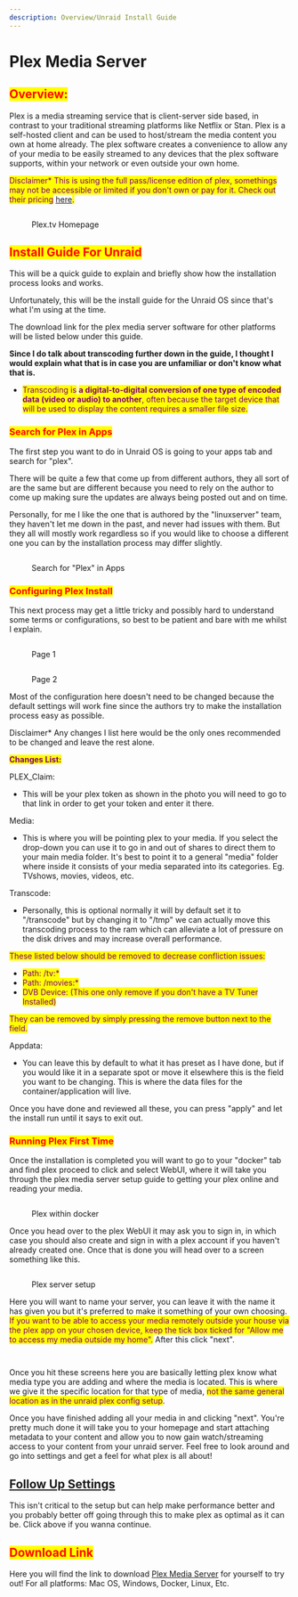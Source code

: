 ```yaml
---
description: Overview/Unraid Install Guide
---
```


# Plex Media Server

## <mark style="color:red;">Overview:</mark>

Plex is a media streaming service that is client-server side based, in contrast to your traditional streaming platforms like Netflix or Stan. Plex is a self-hosted client and can be used to host/stream the media content you own at home already. The plex software creates a convenience to allow any of your media to be easily streamed to any devices that the plex software supports, within your network or even outside your own home.

<mark style="color:purple;">Disclaimer\* This is using the full pass/license edition of plex, somethings may not be accessible or limited if you don't own or pay for it. Check out their pricing</mark> [here](https://www.plex.tv/en-au/plex-pass/)<mark style="color:purple;">.</mark>

<figure><img src=".gitbook/assets/1111111111 (2) (1) (1).PNG" alt=""><figcaption><p>Plex.tv Homepage</p></figcaption></figure>

## <mark style="color:red;">Install Guide For Unraid</mark>

This will be a quick guide to explain and briefly show how the installation process looks and works.

Unfortunately, this will be the install guide for the Unraid OS since that's what I'm using at the time.

The download link for the plex media server software for other platforms will be listed below under this guide.

**Since I do talk about transcoding further down in the guide, I thought I would explain what that is in case you are unfamiliar or don't know what that is.**

* <mark style="color:purple;">Transcoding is</mark> <mark style="color:purple;"></mark><mark style="color:purple;">**a digital-to-digital conversion of one type of encoded data (video or audio) to another**</mark><mark style="color:purple;">, often because the target device that will be used to display the content requires a smaller file size.</mark>

### <mark style="color:red;">Search for Plex in Apps</mark>

The first step you want to do in Unraid OS is going to your apps tab and search for "plex".

There will be quite a few that come up from different authors, they all sort of are the same but are different because you need to rely on the author to come up making sure the updates are always being posted out and on time.

Personally, for me I like the one that is authored by the "linuxserver" team, they haven't let me down in the past,  and never had issues with them. But they all will mostly work regardless so if you would like to choose a different one you can by the installation process may differ slightly.

<figure><img src=".gitbook/assets/1111111111 (1) (1).PNG" alt=""><figcaption><p>Search for "Plex" in Apps</p></figcaption></figure>

### <mark style="color:red;">Configuring Plex Install</mark>

This next process may get a little tricky and possibly hard to understand some terms or configurations, so best to be patient and bare with me whilst I explain.

<figure><img src=".gitbook/assets/1111111111 (2) (1) (2).PNG" alt=""><figcaption><p>Page 1</p></figcaption></figure>

<figure><img src=".gitbook/assets/222222222222 (1) (1).PNG" alt=""><figcaption><p>Page 2</p></figcaption></figure>

Most of the configuration here doesn't need to be changed because the default settings will work fine since the authors try to make the installation process easy as possible.&#x20;

Disclaimer\* Any changes I list here would be the only ones recommended to be changed and leave the rest alone.

<mark style="color:purple;">**Changes List:**</mark>

PLEX\_Claim:&#x20;

* This will be your plex token as shown in the photo you will need to go to that link in order to get your token and enter it there.

Media:

* This is where you will be pointing plex to your media. If you select the drop-down you can use it to go in and out of shares to direct them to your main media folder. It's best to point it to a general "media" folder where inside it consists of your media separated into its categories. Eg. TVshows, movies, videos, etc.

Transcode:

* Personally, this is optional normally it will by default set it to "/transcode" but by changing it to "/tmp" we can actually move this transcoding process to the ram which can alleviate a lot of pressure on the disk drives and may increase overall performance.

<mark style="color:purple;">These listed below should be removed to decrease confliction issues:</mark>

* <mark style="color:purple;">Path: /tv:\*</mark>
* <mark style="color:purple;">Path: /movies:\*</mark>
* <mark style="color:purple;">DVB Device: (This one only remove if you don't have a TV Tuner Installed)</mark>

<mark style="color:purple;">They can be removed by simply pressing the remove button next to the field.</mark>

Appdata:

* You can leave this by default to what it has preset as I have done, but if you would like it in a separate spot or move it elsewhere this is the field you want to be changing. This is where the data files for the container/application will live.

Once you have done and reviewed all these, you can press "apply" and let the install run until it says to exit out.

### <mark style="color:red;">Running Plex First Time</mark>

Once the installation is completed you will want to go to your "docker" tab and find plex proceed to click and select WebUI, where it will take you through the plex media server setup guide to getting your plex online and reading your media.

<figure><img src=".gitbook/assets/1111111111 (4) (1).PNG" alt=""><figcaption><p>Plex within docker</p></figcaption></figure>

Once you head over to the plex WebUI it may ask you to sign in, in which case you should also create and sign in with a plex account if you haven't already created one. Once that is done you will head over to a screen something like this.

<figure><img src=".gitbook/assets/1111111111 (2) (1).PNG" alt=""><figcaption><p>Plex server setup</p></figcaption></figure>

Here you will want to name your server, you can leave it with the name it has given you but it's preferred to make it something of your own choosing. <mark style="color:purple;">If you want to be able to access your media remotely outside your house via the plex app on your chosen device, keep the tick box ticked for "Allow me to access my media outside my home".</mark> After this click "next".

<figure><img src=".gitbook/assets/1111111111 (3) (1).PNG" alt=""><figcaption></figcaption></figure>

<figure><img src=".gitbook/assets/222222222222 (2).PNG" alt=""><figcaption></figcaption></figure>

Once you hit these screens here you are basically letting plex know what media type you are adding and where the media is located. This is where we give it the specific location for that type of media, <mark style="color:purple;">not the same general location as in the unraid plex config setup</mark>.&#x20;

Once you have finished adding all your media in and clicking "next". You're pretty much done it will take you to your homepage and start attaching metadata to your content and allow you to now gain watch/streaming access to your content from your unraid server. Feel free to look around and go into settings and get a feel for what plex is all about!

## [Follow Up Settings](follow-up-settings.md)

This isn't critical to the setup but can help make performance better and you probably better off going through this to make plex as optimal as it can be. Click above if you wanna continue.

## <mark style="color:red;">Download Link</mark>

Here you will find the link to download [Plex Media Server](https://www.plex.tv/media-server-downloads/) for yourself to try out! For all platforms: Mac OS, Windows, Docker, Linux, Etc.
